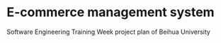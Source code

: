 # E-commerce management system
Software Engineering Training Week project plan of Beihua University
